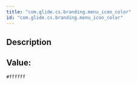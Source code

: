 ```yaml
---
title: "com.glide.cs.branding.menu_icon_color"
id: "com.glide.cs.branding.menu_icon_color"
---
```

## Description



## Value: 
```
#ffffff
```